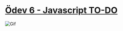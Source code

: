 # [Ödev 6 - Javascript TO-DO](https://github.com/1nnr3d/not-sepeti)

![Gif](https://user-images.githubusercontent.com/69115453/161057886-92574ab4-8e49-49e4-a85f-ea5b1ee170ff.png)
